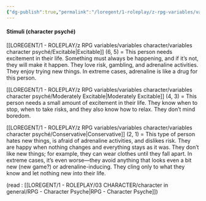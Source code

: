 ```yaml
---
{"dg-publish":true,"permalink":"/loregent/1-roleplay/z-rpg-variables/variables-character/variables-character-psyche/stimuli/","noteIcon":""}
---
```


#### Stimuli (character psyché)

[[LOREGENT/1 - ROLEPLAY/z RPG variables/variables character/variables character psyché/Excitable\|Excitable]] (6, 5) = This person needs excitement in their life. Something must always be happening, and if it’s not, they will make it happen. They love risk, gambling, and adrenaline activities. They enjoy trying new things. In extreme cases, adrenaline is like a drug for this person.

[[LOREGENT/1 - ROLEPLAY/z RPG variables/variables character/variables character psyché/Moderately Excitable\|Moderately Excitable]] (4, 3) = This person needs a small amount of excitement in their life. They know when to stop, when to take risks, and they also know how to relax. They don’t mind boredom.

[[LOREGENT/1 - ROLEPLAY/z RPG variables/variables character/variables character psyché/Conservative\|Conservative]] (2, 1) = This type of person hates new things, is afraid of adrenaline activities, and dislikes risk. They are happy when nothing changes and everything stays as it was. They don’t like new things; for example, they can wear clothes until they fall apart. In extreme cases, it’s even worse—they avoid anything that looks even a bit new (new game?) or adrenaline-inducing. They cling only to what they know and let nothing new into their life.

(read : [[LOREGENT/1 - ROLEPLAY/03 CHARACTER/character in general/RPG - Character Psyche\|RPG - Character Psyche]])
